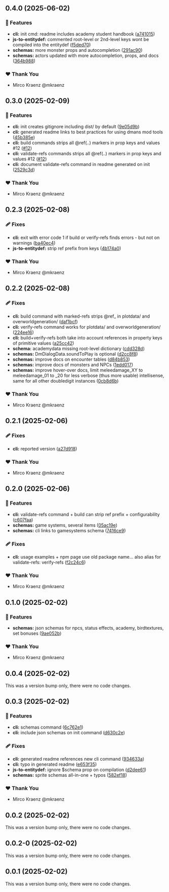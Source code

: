 ## 0.4.0 (2025-06-02)

### 🚀 Features

- **cli:** init cmd: readme includes academy student handbook ([a741015](https://github.com/mkraenz/dungeonmans-mod-tools/commit/a741015))
- **js-to-entitydef:** commented root-level or 2nd-level keys wont be compiled into the entitydef ([f5ded70](https://github.com/mkraenz/dungeonmans-mod-tools/commit/f5ded70))
- **schemas:** more monster props and autocompletion ([291ac90](https://github.com/mkraenz/dungeonmans-mod-tools/commit/291ac90))
- **schemas:** actors updated with more autocompletion, props, and docs ([364b988](https://github.com/mkraenz/dungeonmans-mod-tools/commit/364b988))

### ❤️ Thank You

- Mirco Kraenz @mkraenz

## 0.3.0 (2025-02-09)

### 🚀 Features

- **cli:** init creates gitignore including dist/ by default ([9e05d9b](https://github.com/mkraenz/dungeonmans-mod-tools/commit/9e05d9b))
- **cli:** generated readme links to best practices for using dmans mod tools ([45b385e](https://github.com/mkraenz/dungeonmans-mod-tools/commit/45b385e))
- **cli:** build commands strips all @ref(..) markers in prop keys and values #12 ([#12](https://github.com/mkraenz/dungeonmans-mod-tools/issues/12))
- **cli:** validate-refs commands strips all @ref(..) markers in prop keys and values #12 ([#12](https://github.com/mkraenz/dungeonmans-mod-tools/issues/12))
- **cli:** document validate-refs command in readme generated on init ([2529c3d](https://github.com/mkraenz/dungeonmans-mod-tools/commit/2529c3d))

### ❤️ Thank You

- Mirco Kraenz @mkraenz

## 0.2.3 (2025-02-08)

### 🩹 Fixes

- **cli:** exit with error code 1 if build or verify-refs finds errors - but not on warnings ([ba40ec4](https://github.com/mkraenz/dungeonmans-mod-tools/commit/ba40ec4))
- **js-to-entitydef:** strip ref prefix from keys ([4b174a0](https://github.com/mkraenz/dungeonmans-mod-tools/commit/4b174a0))

### ❤️ Thank You

- Mirco Kraenz @mkraenz

## 0.2.2 (2025-02-08)

### 🩹 Fixes

- **cli:** build command with marked-refs strips @ref_ in plotdata/ and overworldgeneration/ ([daf1bcf](https://github.com/mkraenz/dungeonmans-mod-tools/commit/daf1bcf))
- **cli:** verify-refs command works for  plotdata/ and overworldgeneration/ ([224ee16](https://github.com/mkraenz/dungeonmans-mod-tools/commit/224ee16))
- **cli:** build+verify-refs both take into account references in property keys of primitive values ([a25cc42](https://github.com/mkraenz/dungeonmans-mod-tools/commit/a25cc42))
- **schema:** academydata missing root-level dictionary ([cdd328d](https://github.com/mkraenz/dungeonmans-mod-tools/commit/cdd328d))
- **schemas:** DmDialogData.soundToPlay is optional ([d2cc8f8](https://github.com/mkraenz/dungeonmans-mod-tools/commit/d2cc8f8))
- **schemas:** improve docs on encounter tables ([d84b853](https://github.com/mkraenz/dungeonmans-mod-tools/commit/d84b853))
- **schemas:** improve docs of monsters and NPCs ([1edd017](https://github.com/mkraenz/dungeonmans-mod-tools/commit/1edd017))
- **schemas:** improve hover-over docs, limit meleedamage_XY to meleedamage_01 to _20 for less verbose (thus more usable) intellisense, same for all other doubledigit instances ([0cb8d6b](https://github.com/mkraenz/dungeonmans-mod-tools/commit/0cb8d6b))

### ❤️ Thank You

- Mirco Kraenz @mkraenz

## 0.2.1 (2025-02-06)

### 🩹 Fixes

- **cli:** reported version ([a27d918](https://github.com/mkraenz/dungeonmans-mod-tools/commit/a27d918))

### ❤️ Thank You

- Mirco Kraenz @mkraenz

## 0.2.0 (2025-02-06)

### 🚀 Features

- **cli:** validate-refs command + build can strip ref prefix + configurability ([c607faa](https://github.com/mkraenz/dungeonmans-mod-tools/commit/c607faa))
- **schemas:** game systems, several items ([05ac19e](https://github.com/mkraenz/dungeonmans-mod-tools/commit/05ac19e))
- **schemas:** cli links to gamesystems schema ([7416ce9](https://github.com/mkraenz/dungeonmans-mod-tools/commit/7416ce9))

### 🩹 Fixes

- **cli:** usage examples + npm page use old package name... also alias for validate-refs: verify-refs ([f2c24c6](https://github.com/mkraenz/dungeonmans-mod-tools/commit/f2c24c6))

### ❤️ Thank You

- Mirco Kraenz @mkraenz

## 0.1.0 (2025-02-02)

### 🚀 Features

- **schemas:** json schemas for npcs, status effects, academy, birdtextures, set bonuses ([9ae052b](https://github.com/mkraenz/dungeonmans-mod-tools/commit/9ae052b))

### ❤️ Thank You

- Mirco Kraenz @mkraenz

## 0.0.4 (2025-02-02)

This was a version bump only, there were no code changes.

## 0.0.3 (2025-02-02)

### 🚀 Features

- **cli:** schemas command ([6c762e1](https://github.com/mkraenz/dungeonmans-mod-tools/commit/6c762e1))
- **cli:** include json schemas on init command ([d630c2e](https://github.com/mkraenz/dungeonmans-mod-tools/commit/d630c2e))

### 🩹 Fixes

- **cli:** generated readme references new cli command ([934633a](https://github.com/mkraenz/dungeonmans-mod-tools/commit/934633a))
- **cli:** typo in generated readme ([e653f35](https://github.com/mkraenz/dungeonmans-mod-tools/commit/e653f35))
- **js-to-entitydef:** ignore $schema prop on compilation ([d2dee61](https://github.com/mkraenz/dungeonmans-mod-tools/commit/d2dee61))
- **schemas:** sprite schemas all-in-one + typos ([582ef18](https://github.com/mkraenz/dungeonmans-mod-tools/commit/582ef18))

### ❤️ Thank You

- Mirco Kraenz @mkraenz

## 0.0.2 (2025-02-02)

This was a version bump only, there were no code changes.

## 0.0.2-0 (2025-02-02)

This was a version bump only, there were no code changes.

## 0.0.1 (2025-02-02)

This was a version bump only, there were no code changes.